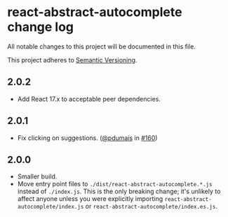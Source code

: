 # react-abstract-autocomplete change log

All notable changes to this project will be documented in this file.

This project adheres to [Semantic Versioning](http://semver.org/).

## 2.0.2
* Add React 17.x to acceptable peer dependencies.

## 2.0.1
* Fix clicking on suggestions. ([@pdumais](https://github.com/pdumais) in [#160](https://github.com/goto-bus-stop/react-abstract-autocomplete/pull/160))

## 2.0.0
* Smaller build.
* Move entry point files to `./dist/react-abstract-autocomplete.*.js` instead of `./index.js`.
  This is the only breaking change; it's unlikely to affect anyone unless you were explicitly importing `react-abstract-autocomplete/index.js` or `react-abstract-autocomplete/index.es.js`.
